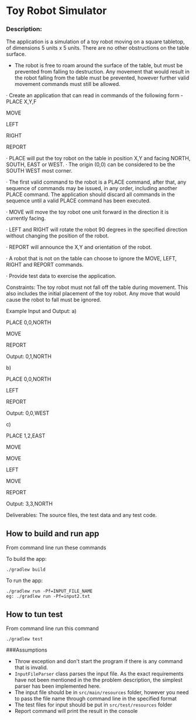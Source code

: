 # Toy Robot Simulator

### Description:

The application is a simulation of a toy robot moving on a square tabletop, of dimensions 5 units x 5 units. There are no other obstructions on the table surface.
* The robot is free to roam around the surface of the table, but must be prevented from falling to destruction. Any movement
that would result in the robot falling from the table must be prevented, however further valid movement commands must still
be allowed.

·         Create an application that can read in commands of the following form -
PLACE X,Y,F

MOVE

LEFT

RIGHT

REPORT

·         PLACE will put the toy robot on the table in position X,Y and facing NORTH, SOUTH, EAST or WEST.
·         The origin (0,0) can be considered to be the SOUTH WEST most corner.

·         The first valid command to the robot is a PLACE command, after that, any sequence of commands may be issued, in any order, including another PLACE command. The application should discard all commands in the sequence until a valid PLACE command has been executed.

·         MOVE will move the toy robot one unit forward in the direction it is currently facing.

·         LEFT and RIGHT will rotate the robot 90 degrees in the specified direction without changing the position of the robot.

·         REPORT will announce the X,Y and orientation of the robot.

·         A robot that is not on the table can choose to ignore the MOVE, LEFT, RIGHT and REPORT commands.

·         Provide test data to exercise the application.

Constraints:
The toy robot must not fall off the table during movement. This also includes the initial placement of the toy robot.
Any move that would cause the robot to fall must be ignored.

Example Input and Output:
a)

PLACE 0,0,NORTH

MOVE

REPORT

Output: 0,1,NORTH


b)

PLACE 0,0,NORTH

LEFT

REPORT

Output: 0,0,WEST


c)

PLACE 1,2,EAST

MOVE

MOVE

LEFT

MOVE

REPORT

Output: 3,3,NORTH

Deliverables:
The source files, the test data and any test code.

## How to build and run app
From command line run these commands

To build the app: 

	./gradlew build

To run the app: 

	./gradlew run -Pf=INPUT_FILE_NAME
	eg: ./gradlew run -Pf=input2.txt

## How to tun test
From command line run this command

	./gradlew test
	
###Assumptions
- Throw exception and don't start the program if there is any command that is invalid. 
- `InputFileParser` class parses the input file. As the exact requirements have not been mentioned in the the problem 
description, the simplest parser has been implemented here.
- The input file should be in `src/main/resources` folder, however you need to pass the file name through command line in the specified format
- The test files for input should be put in `src/test/resources` folder
- Report command will print the result in the console
